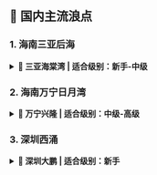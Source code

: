 ## 🌊 国内主流浪点

### 1. 海南三亚后海
<details markdown="1">
<summary markdown="1"><b>📍 三亚海棠湾 | 适合级别：新手-中级</b></summary>

#### 浪点详情：
- **最佳季节**：5-10月（夏季）
- **浪高范围**：1-1.5米
- **浪型**：沙滩浪，适合起乘练习
- **设施**：冲浪学校、装备租赁、民宿集群
- **特色**：中国冲浪发源地，新手友好型浪点

#### 周边信息：
- 交通：距三亚市区40分钟车程
- 住宿：后海村民宿集中，价格¥200-500/晚
- 餐饮：海鲜排档、冲浪主题餐厅

![三亚后海](https://picsum.photos/id/1037/600/300)
</details>

### 2. 海南万宁日月湾
<details markdown="1">
<summary markdown="1"><b>📍 万宁兴隆 | 适合级别：中级-高级</b></summary>

#### 浪点详情：
- **最佳季节**：11-4月（冬季）
- **浪高范围**：1.5-2.5米
- **浪型**：礁石浪，适合转弯练习
- **设施**：专业冲浪店、WSL赛事举办地
- **特色**：国内顶级浪点，适合进阶玩家

#### 周边信息：
- 交通：距三亚1.5小时车程
- 住宿：冲浪主题客栈，价格¥300-800/晚
- 活动：每周五沙滩派对、冲浪电影放映

![万宁日月湾](https://picsum.photos/id/1061/600/300)
</details>

### 3. 深圳西涌
<details markdown="1">
<summary markdown="1"><b>📍 深圳大鹏 | 适合级别：新手</b></summary>

#### 浪点详情：
- **最佳季节**：6-9月（夏季）
- **浪高范围**：0.5-1米
- **浪型**：沙滩浪，浪缓且小
- **设施**：公共海滩、装备租赁点
- **特色**：珠三角地区入门级浪点

#### 周边信息：
- 交通：深圳市区1.5小时车程
- 住宿：西涌度假村，价格¥400-1000/晚
- 景点：西涌沙滩、天文台栈道

![深圳西涌](https://picsum.photos/id/1062/600/300)
</details>
